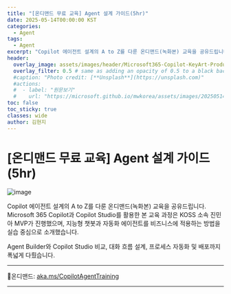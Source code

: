 ```yaml
---
title: "[온디맨드 무료 교육] Agent 설계 가이드(5hr)"
date: 2025-05-14T00:00:00 KST
categories:
  - Agent
tags:
  - Agent
excerpt: "Copilot 에이전트 설계의 A to Z를 다룬 온디맨드(녹화본) 교육을 공유드립니다. Microsoft 365 Copilot과 Copilot Studio를 활용한 본 교육 과정은 KOSS 소속 진민아 MVP가 진행했으며, 지능형 챗봇과 자동화 에이전트를 비즈니스에 적용하는 방법을 실습 중심으로 소개했습니다."
header:
  overlay_image: assets/images/header/Microsoft365-Copilot-KeyArt-Productivity-6K-01.png
  overlay_filter: 0.5 # same as adding an opacity of 0.5 to a black background
  #caption: "Photo credit: [**Unsplash**](https://unsplash.com)"
  #actions:
  #  - label: "원문보기"
  #    url: "https://microsoft.github.io/mwkorea/assets/images/20250514/Deloitte%20Insight_%EC%83%9D%EC%84%B1%ED%98%95AI%EC%99%80%20%EC%9D%BC%EC%9D%98%20%EB%AF%B8%EB%9E%98.pdf"
toc: false
toc_sticky: true
classes: wide
author: 김현지
---
```


# [온디맨드 무료 교육] Agent 설계 가이드(5hr)

![image](/mwkorea/assets/images/20250514/image1.png)  

Copilot 에이전트 설계의 A to Z를 다룬 온디맨드(녹화본) 교육을 공유드립니다. Microsoft 365 Copilot과 Copilot Studio를 활용한 본 교육 과정은 KOSS 소속 진민아 MVP가 진행했으며, 지능형 챗봇과 자동화 에이전트를 비즈니스에 적용하는 방법을 실습 중심으로 소개했습니다.

Agent Builder와 Copilot Studio 비교, 대화 흐름 설계, 프로세스 자동화 및 배포까지 폭넓게 다뤘습니다.

---

🔗온디맨드: [aka.ms/CopilotAgentTraining](https://aka.ms/CopilotAgentTraining)

---